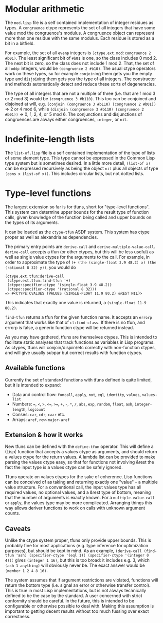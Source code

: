 # Modular arithmetic

The `mod.lisp` file is a self contained implementation of integer residues as types. A `congruence` ctype represents the set of all integers that have some value mod the congruence's modulus. A congruence object can represent more than one residue with the same modulus. Each residue is stored as a bit in a bitfield.

For example, the set of all `evenp` integers is `(ctype.ext.mod:congruence 2 #b01)`. The least significant bit of `#b01` is one, so the class includes 0 mod 2. The next bit is zero, so the class does not include 1 mod 2. That, the set of all `oddp` integers, would be `(congruence 2 #b10)`. The usual ctype operators work on these types, so for example `conjoin`ing them gets you the empty type and `disjoin`ing them gets you the type of all integers. The constructor and methods automatically detect and reduce these sorts of degeneracies.

The type of all integers that are not a multiple of three (i.e. that are 1 mod 3 or 2 mod 3) would be `(congruence 3 #b110)`. This too can be conjoined and disjoined at will, e.g. `(conjoin (congruence 3 #b110) (congruence 2 #b01))` => 2 or 4 mod 6, while `(disjoin (congruence 3 #b110) (congruence 2 #b01))` => 0, 1, 2, 4, or 5 mod 6. The conjunctions and disjunctions of congruences are always either congruences, `integer`, or `nil`.

# Indefinite-length lists

The `list-of.lisp` file is a self contained implementation of the type of lists of some element type. This type cannot be expressed in the Common Lisp type system but is sometimes desired. In a little more detail, `(list-of x)` can be expressed recursively as being the object `nil` plus all objects of type `(cons x (list-of x))`. This includes circular lists, but not dotted lists.

# Type-level functions

The largest extension so far is for tfuns, short for "type-level functions". This system can determine upper bounds for the result type of function calls, given knowledge of the function being called and upper bounds on the types of its arguments.

It can be loaded as the `ctype-tfun` ASDF system. This system has ctype proper as well as alexandria as dependencies.

The primary entry points are `derive-call` and `derive-multiple-value-call`. `derive-call` accepts a tfun (or other ctypes, but this will be less useful) as well as single value ctypes for the arguments to the call. For example, in order to approximate the type of `(+ (the (single-float 3.9 48.2) x) (the (rational 8 32) y))`, you would do

```
(ctype.ext.tfun:derive-call
 (ctype.ext.tfun:find-tfun '+)
 (ctype:specifier-ctype '(single-float 3.9 48.2))
 (ctype:specifier-ctype '(rational 8 32)))
=> #<CTYPE:CVALUES (VALUES (SINGLE-FLOAT 11.9 80.2) &REST NIL)>
```

This indicates that exactly one value is returned, a `(single-float 11.9 80.2)`.

`find-tfun` returns a tfun for the given function name. It accepts an `errorp` argument that works like that of `cl:find-class`. If there is no tfun, and errorp is false, a generic function ctype will be returned instead.

As you may have gathered, tfuns are themselves ctypes. This is intended to facilitate static analyses that track functions as variables in Lisp programs. As ctypes, tfuns will conjoin/disjoin/etc correctly with non-function ctypes, and will give usually subpar but correct results with function ctypes.

## Available functions

Currently the set of standard functions with tfuns defined is quite limited, but it is intended to expand:

 * Data and control flow: `funcall`, `apply`, `not`, `eql`, `identity`, `values`, `values-list`
 * Numbers: `=`, `<`, `>`, `<=`, `>=`, `+`, `-`, `*`, `/`, `abs`, `exp`, `random`, `float`, `ash`, `integer-length`, `logcount`
 * Conses: `car`, `cdr`, `caar` etc.
 * Arrays: `aref`, `row-major-aref`

## Extension & how it works

New tfuns can be defined with the `define-tfun` operator. This will define a (Lisp) function that accepts a values ctype as arguments, and should return a values ctype for the return values. A lambda list can be provided to make parsing the values ctype easy, so that for functions not involving &rest the fact the input type is a values ctype can be safely ignored.

Tfuns operate on values ctypes for the sake of coherence. Lisp functions can be conceived of as taking and returning exactly one "value" - a multiple value structure. For a conventional call, the input values type has all required values, no optional values, and a &rest type of bottom, meaning that the number of arguments is exactly known. For a `multiple-value-call` or `apply`, the values type may be more complicated. Arranging things this way allows deriver functions to work on calls with unknown argument counts.

## Caveats

Unlike the ctype system proper, tfuns only provide upper bounds. This is probably fine for most applications (e.g. type inference for optimization purposes), but should be kept in mind. As an example, `(derive-call (find-tfun 'ash) (specifier-ctype '(eql 1)) (specifier-ctype '(integer 0 4)))` gives `(integer 1 16)`, but this is too broad: it includes e.g. 3, which `(ash 1 anything)` will obviously never be. The exact answer would be `(member 1 2 4 8 16)`.

The system assumes that if argument restrictions are violated, functions will return the bottom type (i.e. signal an error or otherwise transfer control). This is true in most Lisp implementations, but is not always technically defined to be the case by the standard. A user concerned with strict conformity should be careful. In the future, this is intended to be configurable or otherwise possible to deal with. Making this assumption is important to getting decent results without too much fussing over exact correctness.
